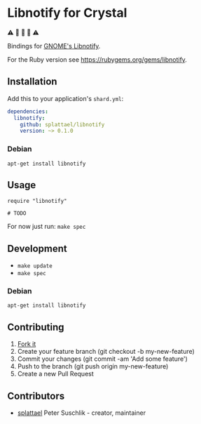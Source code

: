# Libnotify for Crystal

:warning: :construction: :construction: :construction: :warning:

Bindings for [GNOME's Libnotify](https://developer.gnome.org/libnotify/).

For the Ruby version see https://rubygems.org/gems/libnotify.

## Installation

Add this to your application's `shard.yml`:

```yaml
dependencies:
  libnotify:
    github: splattael/libnotify
    version: ~> 0.1.0
```

### Debian

```
apt-get install libnotify
```


## Usage

```crystal
require "libnotify"

# TODO
```

For now just run: `make spec`


## Development

* `make update`
* `make spec`

### Debian

```
apt-get install libnotify
```


## Contributing

1. [Fork it](https://github.com/splattael/libnotify.cr/fork)
2. Create your feature branch (git checkout -b my-new-feature)
3. Commit your changes (git commit -am 'Add some feature')
4. Push to the branch (git push origin my-new-feature)
5. Create a new Pull Request

## Contributors

- [splattael](https://github.com/splattael) Peter Suschlik - creator, maintainer
